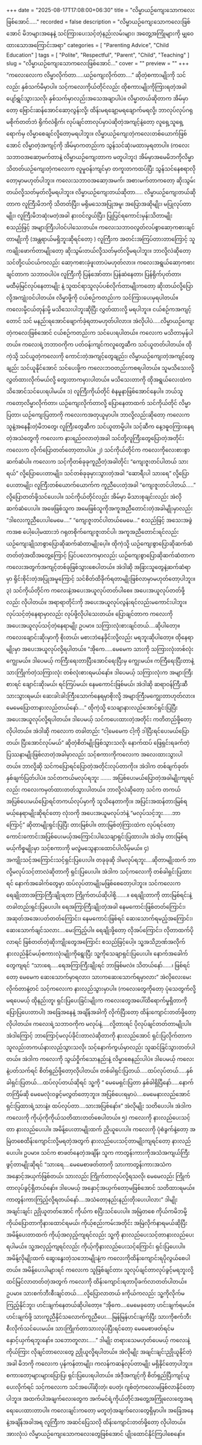 +++
date = "2025-08-17T17:08:00+06:30"
title = "လိမ္မာယဉ်ကျေးသောကလေးဖြစ်အောင်….."
recorded = false
description = "လိမ္မာယဉ်ကျေးသောကလေးဖြစ်အောင် မိဘများအနေနဲ့ သင်ကြားပေးသင့်တဲ့နည်းလမ်းများ၊ အတွေ့အကြုံများကို မျှဝေထားသောအကြောင်းအရာ"
categories = [ "Parenting Advice", "Child Education" ]
tags = [ "Polite", "Respectful", "Parent", "Child", "Teaching" ]
slug = "လိမ္မာယဉ်ကျေးသောကလေးဖြစ်အောင်…"
cover = ""
preview = ""
+++
“ကလေးလေးက လိမ္မာလိုက်တာ…..ယဉ်ကျေးလိုက်တာ….” ဆိုတဲ့စကားမျိုးကို သင်လည်း နှစ်သက်မိမှာပါ။ သင့်ကလေးကိုယ်တိုင်လည်း ထိုစကားမျိုးကိုကြားရတဲ့အခါ ပျော်ရွှင်သွားသလို၊ နှစ်သက်မှာလည်းအသေအချာပါပဲ။ လိမ္မာတယ်ဆိုတာက အိမ်မှာတော့ ဗြောင်းဆန်အောင်ဆော့လွန်းလို့၊ ထိန်းမရချော့မရချောက်မရလို့၊ ဘာလုပ်လုပ်ဂရုမစိုက်တတ်ဘဲ ရိုက်လဲရိုက်၊ လုပ်ချင်တာလုပ်မှာပဲဆိုတဲ့အကျင့်နဲ့တော့ လူရှေ့သူရှေ့ရောက်မှ လိမ္မာစေချင်လို့တော့မရပါဘူး။ လိမ္မာယဉ်ကျေးတဲ့ကလေးတစ်ယောက်ဖြစ်အောင် လိမ္မာတဲ့အကျင့်ကို အိမ်မှာကတည်းက သွန်သင်ဆုံးမထားမှရတာပါ။ (ကလေးသဘာဝအဆော့မက်တာနဲ့ လိမ္မာယဉ်ကျေးတာက မတူပါဘူး) အိမ်မှာအမေမိဘကိုလိမ္မာသိတတ်ယဉ်ကျေးတဲ့ကလေးက လူမှုဝန်းကျင်မှာ တကူးတကထပ်ပြီး သွန်သင်နေစရာလိုတော့မှာမဟုတ်ပါဘူး။ ကလေးသဘာဝအဆော့အမက်၊ အစားမက်တာကတော့ ဆိုးသွမ်းတယ်လို့သတ်မှတ်လို့မရပါဘူး။
လိမ္မာယဉ်ကျေးတယ်ဆိုတာ…..
လိမ္မာယဉ်ကျေးတယ်ဆိုတာက လူကြီးမိဘကို သိတတ်ပြီး၊ မရိုမသေအပြုအမူ၊ အပြောအဆိုမျိုး၊ မပြုလုပ်တာမျိုး၊ လူကြီးမိဘဆုံးမတဲ့အခါ နားဝင်လွယ်ပြီး၊ ပြုပြင်ရကောင်းမှန်းသိတာမျိုး စသည်ဖြင့် အများကြီးပါဝင်ပါသေးတယ်။ ကလေးသဘာဝလွတ်လပ်စွာဆော့ကစားချင်တာမျိုးကို (အန္တရာယ်မရှိဘူးဆိုရင်တော့ ) လူကြီးက အတင်းအကြပ်တားတာကြောင့် သူကချိုးဖောက်တာမျိုးတော့ ဆိုးသွမ်းတယ်လို့သတ်မှတ်လို့မရပါဘူး။ ဘာလို့လဲဆိုတော့သင်တို့ငယ်ငယ်ကလည်း ဆော့ကစားခဲ့ဖူးတာပဲမဟုတ်လား။ ကလေးအရွယ်ဆော့ကစားချင်တာက သဘာဝပါပဲ။ လူကြီးကို ပြန်အော်တာ၊ ပြန်ဆဲနေတာ၊ ပြန်ရိုက်ပုတ်တာ၊ မထီမဲ့မြင်လုပ်နေတာမျိုး နဲ့ သူထင်ရာသူလုပ်ပစ်လိုက်တာမျိုးကတော့ ဆိုးတယ်လို့ပြောလို့အကျုံးဝင်ပါတယ်။
လိမ္မာဖို့ကို ငယ်စဉ်ကတည်းက သင်ကြားပေးမှရပါတယ်။ ကလေးမို့ငယ်တုန်းမို့ မသိသေးပါဘူးဆိုပြီး လွှတ်ထားလို့ မရပါဘူး။ ငယ်စဉ်ကအကျင့်တောင် သင် မနည်းရအောင်ဖျောက်ခဲ့ရတာမဟုတ်ပါလား။ အဲလိုပါပဲ…..လိမ္မာယဉ်ကျေးတဲ့ကလေးဖြစ်အောင် ငယ်စဉ်ကတည်းက သင်ပေးရပါတယ်။ ကလေးက မသိတာမှန်ပါတယ်။ ကလေးရဲ့ဘဘာဝကိုက ပတ်ဝန်းကျင်ကလူတွေဆီက သင်ယူတတ်ပါတယ်။ ထိုကဲ့သို့ သင်ယူတဲ့ကလေးကို ကောင်းတဲ့အကျင့်တွေချည်း၊ လိမ္မာယဉ်ကျေးတဲ့အကျင့်တွေချည်း သင်ယူနိုင်အောင် သင်ပေးဖို့က ကလေးဘဝတည်းကစရပါတယ်။ သူမသိသေးလို့လွှတ်ထားလိုက်မယ်လို့ တွေးတာကမှားပါတယ်။ မသိသေးတာကို ထိုအရွယ်လေးထဲက သိအောင်သင်ပေးရပါမယ်။
၁) လူကြီးကိုယ်တိုင် စံနမူနာဖြစ်အောင်နေပါ။
ဘယ်သူကတော့လိမ္မာလိုက်တာ၊ ယဉ်ကျေးလိုက်တာလို့ ပြောနေတာထက် သင်ကိုယ်တိုင် လိမ္မာပြတာ၊ ယဉ်ကျေးပြတာကို ကလေးကအတုယူမှာပါ။ ဘာလို့လည်းဆိုတော့ ကလေးက သူနဲ့အနေနီးတဲ့မိဘတွေ၊ လူကြီးတွေဆီက သင်ယူတာမို့ပါ။ သင့်ဆီက နေ့ဒဓူဝကြားနေရတဲ့အသံတွေကို ကလေးက နားရည်ဝလာတဲ့အခါ သင်တို့လူကြီးတွေပြောတဲ့အတိုင်း ကလေးက လိုက်ပြောတတ်တော့တာပါပဲ။
၂) သင်ကိုယ်တိုင်က ကလေးကိုလေးစားစွာဆက်ဆံပါ။
ကလေးက သင့်ကိုတစ်ခုခုကူညီတဲ့အခါတိုင်း “ကျေးဇူးတင်ပါတယ် သားရယ်” လို့ပြောပေးတာမျိုး၊ သင်တစ်ခုခုမှားသွားတဲ့အခါ “ဆောရီးပါ သားရေ” လို့ပြောပေးတာမျိုး၊ လူကြီးတစ်ယောက်ယောက်က ကူညီပေးတဲ့အခါ “ကျေးဇူးတင်ပါတယ်…..” လို့ပြောတတ်ဖို့သင်ပေးပါ။ သင်ကိုယ်တိုင်လည်း အိမ်မှာ မိသားစုချင်းလည်း အဲလိုဆက်ဆံပေးပါ။ အဖေဖြစ်သူက အမေဖြစ်သူကိုအကူအညီတောင်းတဲ့အခါမျိုးမှာလည်း “ဒါလေးကူညီပေးပါမေမေ….” “ကျေးဇူးတင်ပါတယ်မေမေ…” စသည်ဖြင့် အသေးအဖွဲကအစ ပေါ့ပေါ့မထားဘဲ ဂရုတစိုက်ကျေးဇူးတင်ပါ၊ အကူအညီတောင်းရင်လည်း ယဉ်ကျေးချိုသာစွာပြောဆိုဆက်ဆံတာမျိုးပေ့ါ။ ထိုကဲ့သို့ ယဉ်ကျေးစွာပြောဆိုဆက်ဆံတတ်တဲ့အထိအတွေ့ကြောင့် ပြင်ပလောကမှာလည်း ယဉ်ကျေးစွာပြောဆိုဆက်ဆံတာက ကလေးအတွက်အကျင့်တစ်ခုဖြစ်သွားစေပါတယ်။ အဲဒါဆို အခြားသူတွေနဲ့ဆက်ဆံရာမှာ ရိုင်းစိုင်းတဲ့အပြုအမူကြောင့် သင်စိတ်ထိခိုက်ရတာမျိုးဖြစ်လာမှာမဟုတ်တော့ပါဘူး။
၃) သင်ကိုယ်တိုင်က ကလေးနဲ့အပေးအယူလုပ်တတ်ပါစေ။
အပေးအယူလုပ်တတ်ဖို့လည်း လိုပါတယ်။ အရာရာတိုင်းကို အပေးအယူလုပ်လွန်းရင်လည်းမကောင်းပါဘူး။ လုပ်သင့်တဲ့နေရာမှာလည်း လုပ်ဖို့လိုပါသေးတယ်။ ပြောချင်တာက ကလေးကို အပေးအယူလုပ်သင့်တဲ့နေရာမျိုး ဥပမာ။ သကြားလုံးစားချင်တယ်….ဆိုပါတော့။ ကလေးချောင်းဆိုးမှာကို စိုးတယ်၊ မစားဘဲနေခိုင်းလို့လည်း မရဘူးဆိုပါတော့။ ထိုနေရာမျိုးမှာ အပေးအယူလုပ်လို့ရပါတယ်။ “အိုကေ…..မေမေက သားကို သကြားလုံးတစ်လုံးကျွေးမယ်။ ဒါပေမယ့် ကကြီးရေးတာပြီးအောင်ရေးပြီးမှ
ကျွေးမယ်။ ကကြီရေးပြီးတာနဲ့ သားကြိုက်တဲ့သကြားလုံး တစ်လုံးစားရမယ်နော်။ ဒါပေမယ့် သကြားလုံးက အများကြီးစားရင် ချောင်းဆိုးမယ်၊ ရင်ကြပ်မယ်၊ နေမကောင်းဖြစ်မယ်၊ အဲဒါဆို ဆရာဝန်ကြီးဆီသားသွားရမယ်၊ ဆေးခါးခါးကြီးသောက်နေရမှာစိုးလို့ အများကြီးမကျွေးတာဟုတ်လား။ မေမေပြောတာနားလည်တယ်နော်….” ထိုကဲ့သို့ သေချာနားလည်အောင်ရှင်းပြပြီး အပေးအယူလုပ်လို့ရပါတယ်။ ဒါပေမယ့် သင်ကပေးထားတဲ့အတိုင်း ကတိတည်ဖို့တော့လိုပါတယ်။ အဲဒါဆို ကလေးက တခါတည်း “ငါ့မေမေက ငါ့ကို ဒါပြီးရင်ပေးမယ်ပြောတယ်၊ ပြီးအောင်လုပ်မယ်” ဆိုတဲ့စိတ်မျိုးဖြစ်သွားသလို၊ နောက်ထပ် ဖြေရှင်းရခက်တဲ့ပြဿနာမျိုးဖြစ်လာတဲ့အခါမှာလည်း သင့်စကားကိုကလေးက အလေးထားသွားပါတယ်။ ဘာလို့ဆို သင်ကပြောရင်ပြောတဲ့အတိုင်းလုပ်တာကိုး။ အဲဒါက တစ်ချက်ခုတ်၊ နှစ်ချက်ပြတ်ပါပဲ။ သင်တကယ်မလုပ်ရဘူး ……. အပြစ်ပေးမယ်ပြောတဲ့အခါမျိုးကျရင်လည်း ကလေးကမှတ်ထားတတ်သွားပါတယ်။ ဘာလို့လဲဆိုတော့ သင်က တကယ်အပြစ်ပေးမယ်ပြောရင်တကယ်လုပ်မှာကို သူသိနေတာကိုး။ အပြင်းအထန်တားမြစ်ရမယ့်နေရာမျိုးဆိုရင်တော့ လုံးဝကို အပေးအယူမလုပ်ဘဲနဲ့ “မလုပ်သင့်ဘူး……ဘာကြောင့်” ဆိုတာမျိုးရှင်းပြပြီး တားမြစ်ပါ။ တားမြစ်တဲ့ကြားထဲက လုပ်ရင်တော့ ကောင်းကောင်းအပြစ်ပေးမယ့်အကြောင်းပါသေချာရှင်းပြထားပါ။ အဲဒါမှ တားမြစ်ရမယ့်ကိစ္စမျိုးမှာ သင့်စကားကို မလွဲမသွေနားထောင်ပါလိမ့်မယ်။
၄) အကျိုးသင့်အကြောင်းသင့်ရှင်းပြပေးပါ။
တခုခုဆို ဒါမလုပ်ရဘူး….ဆိုတာမျိုးထက် ဘာလို့မလုပ်သင့်တာလဲဆိုတာကို ရှင်းပြပေးပါ။ အဲဒါက သင့်ကလေးကို တစ်ခါရှင်းပြထားရင် နောက်အခေါက်တွေမှာ ထပ်လုပ်တာမျိုးမဖြစ်စေတော့ပါဘူး။ သင်ကလေးက ရေချိုးတာအကြာကြီးချိုးရတာ ကြိုက်တယ်ဆိုပါစို့…….။ ရေချိုးတာကို တားမြစ်ရင်းနဲ့ တခါတည်းရှင်းပြပေးပါ။ ရေအကြာကြီးချိုးတဲ့အခါ နေမကောင်းဖြစ်တတ်ကြောင်း၊ အဆုတ်အအေးပတ်တတ်ကြောင်း၊ နေမကောင်းဖြစ်ရင် ဆေးသောက်ရမည့်အကြောင်း၊ ဆေးသောက်ချင်သလား….မေးကြည့်ပါ။ ရေချိုးဖို့တော့ လိုအပ်ကြောင်း၊ လိုတာထက်ပိုလာရင် ဖြစ်တတ်တဲ့ဆိုးကျိုးတွေအကြောင်း စသည်ဖြင့်ပေါ့။ သူ့အသိဉာဏ်အလိုက် နားလည်နိုင်မယ့်စကားလုံးမျိုးကိုရွေးပြီး သူ့ကိုသေချာရှင်းပြပေးပါ။ နောက်အခေါက်တွေကျရင် “သားရေ…..ရေအကြာကြီးချိုးရင် ဘာဖြစ်မလဲ။ သိတယ်နော်……၊ ဖြစ်ရင်တော့ မေမေက ဆေးသောက်မှာရလား၊ သားကဆေးသောက်ရမှာလား” အဲလိုလေးမေးလိုက်တာနဲ့တင် သင့်ကလေးက နားလည်သွားမှာပါ။ (ကလေးတွေကိုတော့ ပုံသေတွက်လို့မရပေမယ့် ထိုနည်းတူ၊ ရှင်းပြပေးခြင်းမျိုးက ကလေးတွေအပေါ်ထိရောက်မှုရှိတာကိုပြောပြပေးတာပါ) အခြေအနေနဲ့ အချိန်အခါကို လိုက်ပြီးတော့ ထိန်းကျောင်းတတ်ဖို့တော့လိုပါတယ်။ ကလေးရဲ့သဘာဝကိုက မလုပ်နဲ့…..လို့တားရင် ပိုလုပ်ချင်တတ်တာမျိုးပါ။ အဲဒါကြောင့် ဘာကြောင့်မလုပ်ခိုင်းတာလဲဆိုတာကို နားလည်အောင် ရှင်းပြလိုက်တာက သူလည်းတကယ်နားလည်သွားသလို၊ သင့်နောက်ကွယ်မှာလည်း သူဆင်ခြင်သွားတတ်ပါတယ်။ အဲဒါက ကလေးကို သွယ်ဝှိုက်သောနည်းနဲ့ လိမ္မာစေနည်းပါပဲ။
ဒါပေမယ့် ကလေးနဲ့ပတ်သက်ရင် စိတ်ရှည်ဖို့တော့လိုပါတယ်။ တစ်ခါရှင်းပြတယ်…..ထပ်လုပ်တယ်…..နှစ်ခါရှင်းပြတယ်….ထပ်လုပ်တယ်ဆိုရင် သူ့ကို “ မေမေရှင်းပြတာ နှစ်ခါရှိပြီနော်…..နောက်တကြိမ်ဆို မေမေလုံးဝခွင့်မလွှတ်တော့ဘူး။ အပြစ်ပေးရမှာပဲ….မေမေနားလည်အောင်ရှင်းပြထားရဲ့သားနဲ့။ ထပ်လုပ်တာ….သားအပြစ်နော်။” အဲလိုမျိုး သတိပေးပါ။ အဲဒါက ကလေးကို ကိုယ့်ကိုကိုယ်သတိထားတတ်စေပါတယ်။
၅) ကလေးကို နားလည်ပေးသင့်တာ နားလည်ပေးပါ။ အမိန့်ပေးတာမျိုးထက် ညှိယူပေးပါ။
ကလေးကို ပုံစံခွက်နဲ့တော့ အမြဲတစေထိန်းကျောင်းလို့မရတဲ့အတွက် နားလည်ပေးသင့်တာမျိုးကျရင်တော့ နားလည်ပေးပါ။ ဥပမာ။ သင်က စာဖတ်နေတဲ့အချိန်၊ သူက ကာတွန်းကားကိုအသံအကျယ်ကြီးဖွင့်တာမျိုးဆိုရင် “သားရေ….မေမေစာဖတ်တာကို သားကာတွန်းကားအသံက အနှောင့်အယှက်ဖြစ်တယ်၊ သားလည်း ကြိုက်တာလုပ်လို့ရသလို၊ မေမေလည်း ကြိုက်တာလုပ်ခွင့်ရှိတယ်နော်။ ဒါပေမယ့် အနှောင့်အယှက်တော့မဖြစ်အောင် သတိထားရမယ်။ ကာတွန်းကားကြည့်လို့ရတယ်နော်….အသံတော့နည်းနည်းတိုးပေးပါလား” ဒါမျိုး အချင်းချင်း ညှိုယူတတ်အောင် ကိုယ်က စပြီးသင်ပေးပါ။
အမြဲတစေ ကိုယ်ကမိဘမို့ ကိုယ်ပြောတာကိုနားထောင်ရမယ်၊ ကိုယ့်စည်းကမ်းအတိုင်း အမြဲလိုက်နာရမယ်ဆိုပြီး အမိန့်ပေးတာထက် ကိုယ့်အလှည့်ကျရင်လည်း သူ့ကို နားလည်ပေးသင့်တာနားလည်ပေးရပါမယ်။ သူ့အလှည့်ကျရင်လည်း ကိုယ့်ကိုနားလည်ပေးသင့်ကြောင်း ရှင်းပြပေးပါ။ အမိန့်လိုမျိုးထက် ဆွေးနွေးတဲ့သဘောမျိုးနဲ့က ကလေးကိုထိန်းကျောင်းရပိုလွယ်စေပါတယ်။ အမိန့်ပေးပါများရင် ကလေးက သူဖြစ်ချင်တာ၊ သူလုပ်ချင်တာလုပ်ခွင့်မရဘူးလို့ ထင်မြင်လာတတ်တဲ့အတွက် ကလေးကို ထိန်းကျောင်းရတာပိုခက်လာတတ်ပါတယ်။ ဥပမာ။ သားစက်ဘီးစီးချင်တယ်…..လို့ပြောလာတယ် ။ကိုယ်ကလည်း သူ့ကိုလိုက်မကြည့်နိုင်ဘူး၊ ဟင်းချက်နေတယ်ဆိုပါတော့။ “အိုကေ….မေမေခုတော့ ဟင်းချက်ရမယ်။ ဟင်းချက်ဖို့ သားကူညီနိုင်သလောက်ကူညီပေး….မြန်မြန်ဟင်းချက်ပြီး သားကိုစက်ဘီးစီးလိုက်သင်ပေးမယ်။ သားကြိုက်တာသားလုပ်ပြီးရင်တော့ မေမေစာဖတ်ရင်မနှောင့်ယှက်ရဘူးနော်။ သဘောတူလား…..” ဒါမျိုး တရားသေမဟုတ်ပေမယ့် ကလေးနဲ့ကိုယ်ကြား လိုချင်တာလေးတွေ ညှိုယူလို့ရပါတယ်။
အဲလိုမျိုး အချင်းချင်းညှိုယူနိုင်တဲ့အခါ မိဘကို ကလေးက ပုန်ကန်တာမျိုး၊ ကလန်ကဆန်လုပ်တာမျိုး မရှိနိုင်တော့ပါဘူး။ စကားတော့များများပြောပြ၊ ရှင်းပြပေးရပါတယ်။ အဲဒီ့အကျင့်ကို စိတ်ရှည်ပြီးကျင့်ယူပေးလိုက်ရင် သင့်ကလေးက သင်အပေါ်ဆိုးတဲ့၊ ပေတဲ့၊ ဂျစ်တဲ့ကလေးမဖြစ်လာနိုင်တော့ပါဘူး။
အထက်ပါအချက်လေးတွေက အက်မင်ရဲ့ကိုယ်တိုင်အတွေ့အကြုံလေးတွေအရ ရေးပေးထားတာပါ။ ကလေးချင်းကတော့ မတူတဲ့အချက်လေးတွေရှိမှာပါ။ အခြေအနေနဲ့အချိန်အခါအရ လူကြီးက အဆင်ပြေသလို ထိန်းကျောင်းတတ်ဖို့တော့ လိုပါတယ်။ အားလုံးပဲ လိမ္မာယဉ်ကျေးသောကလေးတွေဖြစ်အောင် ပျိုးထောင်နိုင်ကြပါစေနော်။ 